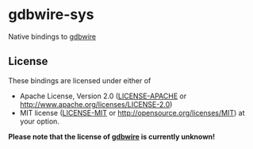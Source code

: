# gdbwire-sys

Native bindings to [gdbwire](https://github.com/brasko/gdbwire)

## License

These bindings are licensed under either of
 * Apache License, Version 2.0 ([LICENSE-APACHE](LICENSE-APACHE) or http://www.apache.org/licenses/LICENSE-2.0)
 * MIT license ([LICENSE-MIT](LICENSE-MIT) or http://opensource.org/licenses/MIT)
at your option.

**Please note that the license of [gdbwire](https://github.com/brasko/gdbwire) is currently unknown!**
